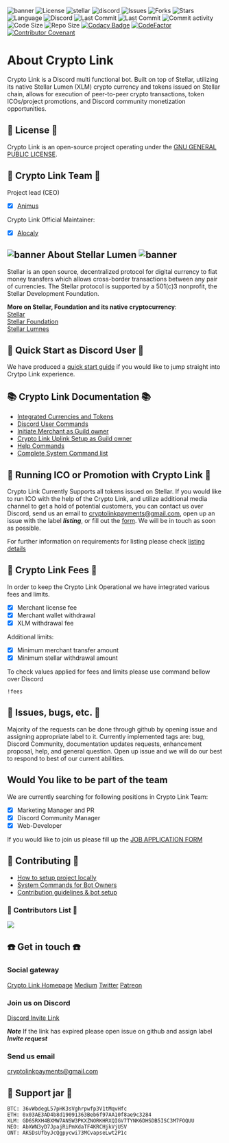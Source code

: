 ![banner](../img/twitterUpdate.png)
![License](https://img.shields.io/github/license/launch-pad-investments/crypto-link?style=plastic)
![stellar](https://img.shields.io/badge/Powered%20by-Stellar&%20Lumen-brightgreen?style=plastic) 
![discord](https://img.shields.io/badge/Platform-Discord-blue?style=plastic&?style=plastic)
![Issues](https://img.shields.io/github/issues/launch-pad-investments/crypto-link?style=plastic)
![Forks](https://img.shields.io/github/forks/launch-pad-investments/crypto-link?style=plastic)
![Stars](https://img.shields.io/github/stars/launch-pad-investments/crypto-link?style=plastic)
![Language](https://img.shields.io/badge/Python-v3.8-yellowgreen?style=plastic)
![Discord](https://img.shields.io/discord/756132394289070102?label=Discord&logo=discord&style=plastic)
![Last Commit](https://img.shields.io/github/last-commit/launch-pad-investments/crypto-link?logo=github&style=plastic)
![Last Commit](https://img.shields.io/github/contributors/launch-pad-investments/crypto-link?logo=Github&style=plastic)
![Commit activity](https://img.shields.io/github/commit-activity/m/launch-pad-investments/crypto-link?logo=github&style=plastic)
![Code Size](https://img.shields.io/github/languages/code-size/launch-pad-investments/crypto-link?logo=github&style=plastic)
![Repo Size](https://img.shields.io/github/repo-size/launch-pad-investments/crypto-link?logo=github&style=plastic)
[![Codacy Badge](https://app.codacy.com/project/badge/Grade/9fd3218417ba4c0db99701ce8aecfd13)](https://www.codacy.com/gh/launch-pad-investments/crypto-link/dashboard?utm_source=github.com&amp;utm_medium=referral&amp;utm_content=launch-pad-investments/crypto-link&amp;utm_campaign=Badge_Grade)
[![CodeFactor](https://www.codefactor.io/repository/github/launch-pad-investments/crypto-link/badge)](https://www.codefactor.io/repository/github/launch-pad-investments/crypto-link)
[![Contributor Covenant](https://img.shields.io/badge/Contributor%20Covenant-v2.0%20adopted-ff69b4.svg)](code_of_conduct.md)

# About Crypto Link
Crypto Link is a Discord multi functional bot. Built on top of Stellar, utilizing its native Stellar Lumen 
(XLM) crypto currency and tokens issued on Stellar chain, allows for execution of peer-to-peer crypto transactions, 
 token ICOs/project promotions, and Discord community monetization opportunities. 

## :scroll: License :scroll: 
Crypto Link is an open-source project operating under the [GNU GENERAL PUBLIC LICENSE](https://github.com/launch-pad-investments/crypto-link/blob/master/LICENSE).

## :office: Crypto Link Team :office:

Project lead (CEO)
- [X] [Animus](https://github.com/AnimusXCASH)

Crypto Link Official Maintainer:
- [X] [Alocaly](https://github.com/Alocaly)


## ![banner](../img/emojiLumen.png) About Stellar Lumen ![banner](../img/emojiLumen.png) 

Stellar is an open source, decentralized protocol for digital currency to fiat money transfers which allows 
cross-border transactions between any pair of currencies. The Stellar protocol is supported by a 501(c)3 nonprofit, 
the Stellar Development Foundation.

__More on Stellar, Foundation and its native cryptocurrency__:<br />
[Stellar](https://www.stellar.org/) <br />
[Stellar Foundation](https://www.stellar.org/foundation) <br />
[Stellar Lumnes](https://www.stellar.org/lumens) <br />

## :runner: Quick Start as Discord User :runner:
We have produced a [quick start guide](USRQUICKSTARTGUIDE.md) if you would like to jump straight into Crytpo Link 
experience. 

##  :books: Crypto Link Documentation :books:
- [Integrated Currencies and Tokens](COINLIMITS.md)
- [Discord User Commands](USERCOMMANDS.md)
- [Initiate Merchant as Guild owner](MERCHANTCOMMANDS.md)
- [Crypto Link Uplink Setup as Guild owner](MERCHANTCOMMANDS.md)
- [Help Commands](HELPCMDS.md)
- [Complete System Command list](COMMANDMAP.md)

## :loudspeaker: Running ICO or Promotion with Crypto Link :loudspeaker:
Crypto Link Currently Supports all tokens issued on Stellar. If you would like to run ICO with the help of the 
Crypto Link, and utilize additional media channel to get a hold of potential customers, you can contact us over Discord,
send us an email to cryptolinkpayments@gmail.com, open up an issue with the label ***listing***, or fill out the [form](https://forms.gle/fAgBEarjMSvCvDgY6).
We will be in touch as soon as possible.

For further information on requirements for listing please check [listing details](LISTING.md)

## :money_with_wings: Crypto Link Fees :money_with_wings:
In order to keep the Crypto Link Operational we have integrated various fees and limits. 

- [X] Merchant license fee 
- [X] Merchant wallet withdrawal
- [X] XLM withdrawal fee

Additional limits:
- [X] Minimum merchant transfer amount
- [X] Minimum stellar withdrawal amount 

To check values applied for fees and limits please use command bellow over Discord

```text
!fees
```

## :mega: Issues, bugs, etc. :mega:
Majority of the requests can be done through github by opening issue and assigning appropriate label to it. 
Currently implemented tags are: bug, Discord Community, documentation updates requests, enhancement 
proposal, help, and general question. Open up issue and we will do our best to respond to best of our current abilities.

## Would You like to be part of the team
We are currently searching for following positions in Crypto Link Team:

- [X] Marketing Manager and PR
- [X] Discord Community Manager
- [X] Web-Developer

If you would like to join us please fill up the [JOB APPLICATION FORM](https://forms.gle/GVdzJaNCP2S43hV87)


## :wrench: Contributing :wrench:

- [How to setup project locally](PROJECTSETUP.md)
- [System Commands for Bot Owners](SYSTEMCOMMANDS.md)
- [Contribution guidelines & bot setup](CONTRIBUTING.md)

###  :construction_worker: Contributors List :construction_worker:
<a href="https://github.com/Launch-pad-investments/crypto-link/graphs/contributors">
  <img src="https://contributors-img.web.app/image?repo=Launch-pad-investments/crypto-link" />
</a>

## :phone: Get in touch :phone:

### Social gateway
[Crypto Link Homepage](https://cryptolink.carrd.co/)
[Medium](https://medium.com/@cryptolinkpayments)
[Twitter](https://twitter.com/CryptoLink8)
[Patreon](https://www.patreon.com/CryptoLink)


### Join us on Discord
[Discord Invite Link](https://discord.gg/ddvGTsb)

***__Note__*** If the link has expired please open issue on github and assign label ***Invite request***

### Send us email
cryptolinkpayments@gmail.com

## :pig2:  Support jar :pig2: 
```text
BTC: 36vWbdegL57pHK3sVghrpwfp3V1tMqvHfc
ETH: 0x03AE3AD4b8d19091363Beb6f97AA10f8ae9c3284
XLM: GD6SRXH4BXMW7ANSW3PKXZNORKHRXQIGV7TYNK6DHSDB5ISC3M7FOQUU
NEO: AbXWN3yD7JpajRiPmXdaTF4KRCHjkVjUSV
ONT: AKSDsUfbyJcQgpycwi73MCvapseLwt2P1c
```

